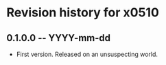 # Revision history for x0510

## 0.1.0.0 -- YYYY-mm-dd

* First version. Released on an unsuspecting world.
